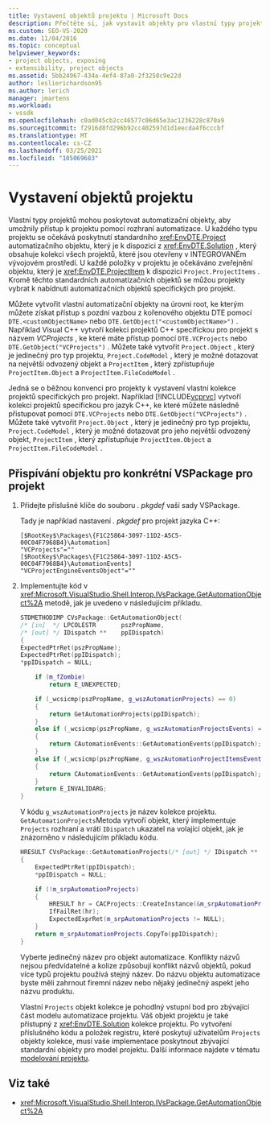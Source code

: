 ```yaml
---
title: Vystavení objektů projektu | Microsoft Docs
description: Přečtěte si, jak vystavit objekty pro vlastní typy projektů v aplikaci Visual Studio poskytnutím automatizačních objektů, které umožňují přístup k projektu pomocí rozhraní automatizace.
ms.custom: SEO-VS-2020
ms.date: 11/04/2016
ms.topic: conceptual
helpviewer_keywords:
- project objects, exposing
- extensibility, project objects
ms.assetid: 5bb24967-434a-4ef4-87a0-2f3250c9e22d
author: leslierichardson95
ms.author: lerich
manager: jmartens
ms.workload:
- vssdk
ms.openlocfilehash: c0ad045cb2cc46577c06d65e3ac1236228c870a9
ms.sourcegitcommit: f2916d8fd296b92cc402597d1d1eecda4f6cccbf
ms.translationtype: MT
ms.contentlocale: cs-CZ
ms.lasthandoff: 03/25/2021
ms.locfileid: "105069683"
---
```

# <a name="expose-project-objects"></a>Vystavení objektů projektu

Vlastní typy projektů mohou poskytovat automatizační objekty, aby umožnily přístup k projektu pomocí rozhraní automatizace. U každého typu projektu se očekává poskytnutí standardního <xref:EnvDTE.Project> automatizačního objektu, který je k dispozici z <xref:EnvDTE.Solution> , který obsahuje kolekci všech projektů, které jsou otevřeny v INTEGROVANÉm vývojovém prostředí. U každé položky v projektu je očekáváno zveřejnění objektu, který je <xref:EnvDTE.ProjectItem> k dispozici `Project.ProjectItems` . Kromě těchto standardních automatizačních objektů se můžou projekty vybrat k nabídnutí automatizačních objektů specifických pro projekt.

Můžete vytvořit vlastní automatizační objekty na úrovni root, ke kterým můžete získat přístup s pozdní vazbou z kořenového objektu DTE pomocí `DTE.<customObjectName>` nebo `DTE.GetObject("<customObjectName>")` . Například Visual C++ vytvoří kolekci projektů C++ specifickou pro projekt s názvem *VCProjects* , ke které máte přístup pomocí `DTE.VCProjects` nebo `DTE.GetObject("VCProjects")` . Můžete také vytvořit `Project.Object` , který je jedinečný pro typ projektu, `Project.CodeModel` , který je možné dotazovat na největší odvozený objekt a `ProjectItem` , který zpřístupňuje `ProjectItem.Object` a `ProjectItem.FileCodeModel` .

Jedná se o běžnou konvenci pro projekty k vystavení vlastní kolekce projektů specifických pro projekt. Například [!INCLUDE[vcprvc](../../code-quality/includes/vcprvc_md.md)] vytvoří kolekci projektů specifickou pro jazyk C++, ke které můžete následně přistupovat pomocí `DTE.VCProjects` nebo `DTE.GetObject("VCProjects")` . Můžete také vytvořit `Project.Object` , který je jedinečný pro typ projektu, `Project.CodeModel` , který je možné dotazovat pro jeho největší odvozený objekt, `ProjectItem` , který zpřístupňuje `ProjectItem.Object` a `ProjectItem.FileCodeModel` .

## <a name="to-contribute-a-vspackage-specific-object-for-a-project"></a>Přispívání objektu pro konkrétní VSPackage pro projekt

1. Přidejte příslušné klíče do souboru *. pkgdef* vaší sady VSPackage.

     Tady je například nastavení *. pkgdef* pro projekt jazyka C++:

    ```
    [$RootKey$\Packages\{F1C25864-3097-11D2-A5C5-00C04F7968B4}\Automation]
    "VCProjects"=""
    [$RootKey$\Packages\{F1C25864-3097-11D2-A5C5-00C04F7968B4}\AutomationEvents]
    "VCProjectEngineEventsObject"=""
    ```

2. Implementujte kód v <xref:Microsoft.VisualStudio.Shell.Interop.IVsPackage.GetAutomationObject%2A> metodě, jak je uvedeno v následujícím příkladu.

    ```cpp
    STDMETHODIMP CVsPackage::GetAutomationObject(
    /* [in]  */ LPCOLESTR       pszPropName,
    /* [out] */ IDispatch **    ppIDispatch)
    {
    ExpectedPtrRet(pszPropName);
    ExpectedPtrRet(ppIDispatch);
    *ppIDispatch = NULL;

        if (m_fZombie)
            return E_UNEXPECTED;

        if (_wcsicmp(pszPropName, g_wszAutomationProjects) == 0)
        {
            return GetAutomationProjects(ppIDispatch);
        }
        else if (_wcsicmp(pszPropName, g_wszAutomationProjectsEvents) == 0)
        {
            return CAutomationEvents::GetAutomationEvents(ppIDispatch);
        }
        else if (_wcsicmp(pszPropName, g_wszAutomationProjectItemsEvents) == 0)
        {
            return CAutomationEvents::GetAutomationEvents(ppIDispatch);
        }
        return E_INVALIDARG;
    }
    ```

     V kódu `g_wszAutomationProjects` je název kolekce projektu. `GetAutomationProjects`Metoda vytvoří objekt, který implementuje `Projects` rozhraní a vrátí `IDispatch` ukazatel na volající objekt, jak je znázorněno v následujícím příkladu kódu.

    ```cpp
    HRESULT CVsPackage::GetAutomationProjects(/* [out] */ IDispatch ** ppIDispatch)
    {
        ExpectedPtrRet(ppIDispatch);
        *ppIDispatch = NULL;

        if (!m_srpAutomationProjects)
        {
            HRESULT hr = CACProjects::CreateInstance(&m_srpAutomationProjects);
            IfFailRet(hr);
            ExpectedExprRet(m_srpAutomationProjects != NULL);
        }
        return m_srpAutomationProjects.CopyTo(ppIDispatch);
    }
    ```

     Vyberte jedinečný název pro objekt automatizace. Konflikty názvů nejsou předvídatelné a kolize způsobují konflikt názvů objektů, pokud více typů projektu používá stejný název. Do názvu objektu automatizace byste měli zahrnout firemní název nebo nějaký jedinečný aspekt jeho názvu produktu.

     Vlastní `Projects` objekt kolekce je pohodlný vstupní bod pro zbývající část modelu automatizace projektu. Váš objekt projektu je také přístupný z <xref:EnvDTE.Solution> kolekce projektu. Po vytvoření příslušného kódu a položek registru, které poskytují uživatelům `Projects` objekty kolekce, musí vaše implementace poskytnout zbývající standardní objekty pro model projektu. Další informace najdete v tématu [modelování projektu](../../extensibility/internals/project-modeling.md).

## <a name="see-also"></a>Viz také

- <xref:Microsoft.VisualStudio.Shell.Interop.IVsPackage.GetAutomationObject%2A>
